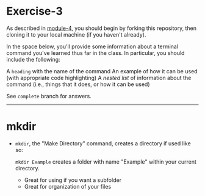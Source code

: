 # Exercise-3

As described in [module-4](https://github.com/INFO-201/m4-git-intro), you should begin by forking this repository, then cloning it to your local machine (if you haven't already).

In the space below, you'll provide some information about a terminal command you've learned thus far in the class. In particular, you should include the following:

A `heading` with the name of the command
An example of how it can be used (with appropriate code highlighting)
A _nested list_ of information about the command (i.e., things that it does, or how it can be used)

See `complete` branch for answers.

---

# mkdir

* `mkdir`, the "Make Directory" command, creates a directory if used like so: 

    `mkdir Example` creates a folder with name "Example" within your current directory.
    * Great for using if you want a subfolder
    * Great for organization of your files
